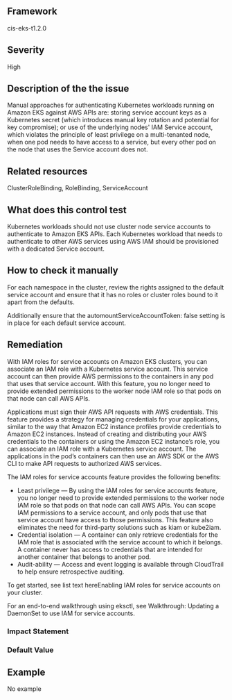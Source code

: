 ## Framework
cis-eks-t1.2.0
 
## Severity
High

## Description of the the issue
Manual approaches for authenticating Kubernetes workloads running on Amazon EKS against AWS APIs are: storing service account keys as a Kubernetes secret (which introduces manual key rotation and potential for key compromise); or use of the underlying nodes' IAM Service account, which violates the principle of least privilege on a multi-tenanted node, when one pod needs to have access to a service, but every other pod on the node that uses the Service account does not.
 
## Related resources
ClusterRoleBinding, RoleBinding, ServiceAccount
 
## What does this control test
Kubernetes workloads should not use cluster node service accounts to authenticate to Amazon EKS APIs. Each Kubernetes workload that needs to authenticate to other AWS services using AWS IAM should be provisioned with a dedicated Service account.
 
## How to check it manually
For each namespace in the cluster, review the rights assigned to the default service account and ensure that it has no roles or cluster roles bound to it apart from the defaults.

 Additionally ensure that the automountServiceAccountToken: false setting is in place for each default service account.
## Remediation
With IAM roles for service accounts on Amazon EKS clusters, you can associate an IAM role with a Kubernetes service account. This service account can then provide AWS permissions to the containers in any pod that uses that service account. With this feature, you no longer need to provide extended permissions to the worker node IAM role so that pods on that node can call AWS APIs.

 Applications must sign their AWS API requests with AWS credentials. This feature provides a strategy for managing credentials for your applications, similar to the way that Amazon EC2 instance profiles provide credentials to Amazon EC2 instances. Instead of creating and distributing your AWS credentials to the containers or using the Amazon EC2 instance’s role, you can associate an IAM role with a Kubernetes service account. The applications in the pod’s containers can then use an AWS SDK or the AWS CLI to make API requests to authorized AWS services.

 The IAM roles for service accounts feature provides the following benefits:

 * Least privilege — By using the IAM roles for service accounts feature, you no longer need to provide extended permissions to the worker node IAM role so that pods on that node can call AWS APIs. You can scope IAM permissions to a service account, and only pods that use that service account have access to those permissions. This feature also eliminates the need for third-party solutions such as kiam or kube2iam.
* Credential isolation — A container can only retrieve credentials for the IAM role that is associated with the service account to which it belongs. A container never has access to credentials that are intended for another container that belongs to another pod.
* Audit-ability — Access and event logging is available through CloudTrail to help ensure retrospective auditing.

 To get started, see list text hereEnabling IAM roles for service accounts on your cluster.

 For an end-to-end walkthrough using eksctl, see Walkthrough: Updating a DaemonSet to use IAM for service accounts.
 
### Impact Statement

### Default Value

## Example
No example
